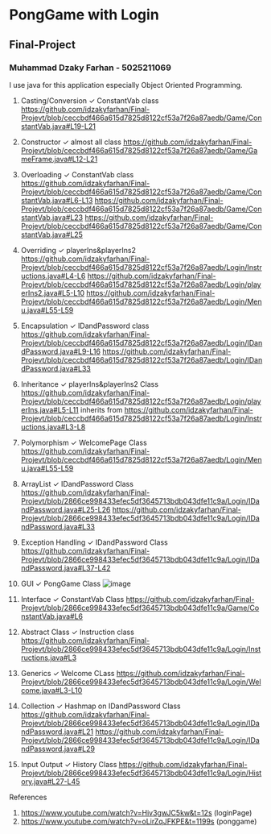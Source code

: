 # PongGame with Login
## Final-Project

### Muhammad Dzaky Farhan - 5025211069

I use java for this application especially Object Oriented Programming. 

1. Casting/Conversion ✓ ConstantVab class
https://github.com/idzakyfarhan/Final-Projevt/blob/ceccbdf466a615d7825d8122cf53a7f26a87aedb/Game/ConstantVab.java#L19-L21

2. Constructor ✓ almost all class
https://github.com/idzakyfarhan/Final-Projevt/blob/ceccbdf466a615d7825d8122cf53a7f26a87aedb/Game/GameFrame.java#L12-L21

3. Overloading ✓ ConstantVab class
https://github.com/idzakyfarhan/Final-Projevt/blob/ceccbdf466a615d7825d8122cf53a7f26a87aedb/Game/ConstantVab.java#L6-L13
https://github.com/idzakyfarhan/Final-Projevt/blob/ceccbdf466a615d7825d8122cf53a7f26a87aedb/Game/ConstantVab.java#L23
https://github.com/idzakyfarhan/Final-Projevt/blob/ceccbdf466a615d7825d8122cf53a7f26a87aedb/Game/ConstantVab.java#L25

4. Overriding ✓ playerIns&playerIns2
https://github.com/idzakyfarhan/Final-Projevt/blob/ceccbdf466a615d7825d8122cf53a7f26a87aedb/Login/Instructions.java#L4-L6
https://github.com/idzakyfarhan/Final-Projevt/blob/ceccbdf466a615d7825d8122cf53a7f26a87aedb/Login/playerIns2.java#L5-L10
https://github.com/idzakyfarhan/Final-Projevt/blob/ceccbdf466a615d7825d8122cf53a7f26a87aedb/Login/Menu.java#L55-L59

5. Encapsulation ✓ IDandPassword class
https://github.com/idzakyfarhan/Final-Projevt/blob/ceccbdf466a615d7825d8122cf53a7f26a87aedb/Login/IDandPassword.java#L9-L16
https://github.com/idzakyfarhan/Final-Projevt/blob/ceccbdf466a615d7825d8122cf53a7f26a87aedb/Login/IDandPassword.java#L33

6. Inheritance ✓ playerIns&playerIns2 Class
https://github.com/idzakyfarhan/Final-Projevt/blob/ceccbdf466a615d7825d8122cf53a7f26a87aedb/Login/playerIns.java#L5-L11
inherits from
https://github.com/idzakyfarhan/Final-Projevt/blob/ceccbdf466a615d7825d8122cf53a7f26a87aedb/Login/Instructions.java#L3-L8

7. Polymorphism ✓ WelcomePage Class
https://github.com/idzakyfarhan/Final-Projevt/blob/ceccbdf466a615d7825d8122cf53a7f26a87aedb/Login/Menu.java#L55-L59

8. ArrayList ✓ IDandPassword Class
https://github.com/idzakyfarhan/Final-Projevt/blob/2866ce998433efec5df3645713bdb043dfe11c9a/Login/IDandPassword.java#L25-L26
https://github.com/idzakyfarhan/Final-Projevt/blob/2866ce998433efec5df3645713bdb043dfe11c9a/Login/IDandPassword.java#L33

9. Exception Handling ✓ IDandPassword Class
https://github.com/idzakyfarhan/Final-Projevt/blob/2866ce998433efec5df3645713bdb043dfe11c9a/Login/IDandPassword.java#L37-L42

10. GUI ✓ PongGame Class
![image](https://user-images.githubusercontent.com/116267357/207520343-24d353bf-3b1a-48f0-84cc-4aa253fac79b.png)

11. Interface ✓ ConstantVab Class
https://github.com/idzakyfarhan/Final-Projevt/blob/2866ce998433efec5df3645713bdb043dfe11c9a/Game/ConstantVab.java#L6

12. Abstract Class ✓ Instruction class
https://github.com/idzakyfarhan/Final-Projevt/blob/2866ce998433efec5df3645713bdb043dfe11c9a/Login/Instructions.java#L3

13. Generics ✓ Welcome CLass
https://github.com/idzakyfarhan/Final-Projevt/blob/2866ce998433efec5df3645713bdb043dfe11c9a/Login/Welcome.java#L3-L10

14. Collection ✓ Hashmap on IDandPassword Class
https://github.com/idzakyfarhan/Final-Projevt/blob/2866ce998433efec5df3645713bdb043dfe11c9a/Login/IDandPassword.java#L21
https://github.com/idzakyfarhan/Final-Projevt/blob/2866ce998433efec5df3645713bdb043dfe11c9a/Login/IDandPassword.java#L29

15. Input Output ✓ History Class
https://github.com/idzakyfarhan/Final-Projevt/blob/2866ce998433efec5df3645713bdb043dfe11c9a/Login/History.java#L27-L45


References
1. https://www.youtube.com/watch?v=Hiv3gwJC5kw&t=12s (loginPage)
2. https://www.youtube.com/watch?v=oLirZqJFKPE&t=1199s (ponggame)
